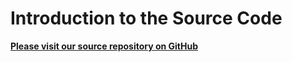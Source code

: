 # Introduction to the Source Code

**[Please visit our source repository on GitHub](http://github.com/openworm)**